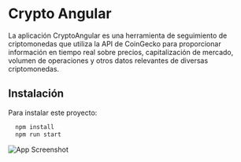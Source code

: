 
# Crypto Angular

La aplicación CryptoAngular es una herramienta de seguimiento de criptomonedas que utiliza la API de CoinGecko para proporcionar información en tiempo real sobre precios, capitalización de mercado, volumen de operaciones y otros datos relevantes de diversas criptomonedas.


## Instalación

Para instalar este proyecto:

```bash
  npm install
  npm run start
```
![App Screenshot](https://i.imgur.com/wApJPfv.png)
